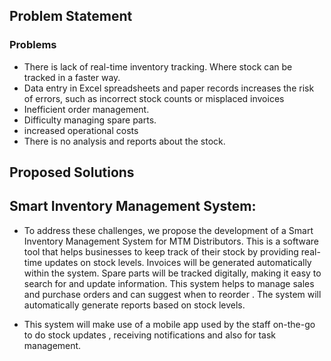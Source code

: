 ## Problem Statement

### Problems 
- There is lack of real-time inventory tracking. Where stock can be tracked in a faster way.
- Data entry in Excel spreadsheets and paper records increases the risk of errors, such as incorrect stock counts or misplaced invoices
- Inefficient order management.
- Difficulty managing spare parts.
- increased operational costs
- There is no analysis and reports about the stock. 

## Proposed Solutions

##  Smart Inventory Management System:

- To address these challenges, we propose the development of a Smart Inventory Management System for MTM Distributors. This is a software tool that helps businesses to keep track of their stock by providing real-time updates on stock levels. Invoices will be generated automatically within the system. Spare parts will be tracked digitally, making it easy to search for and update information. This system helps to manage sales and purchase orders and can suggest when to reorder . The system will automatically generate reports based on stock levels.

- This system will make use of a mobile app used by the staff on-the-go to do stock updates , receiving notifications and also for task management.